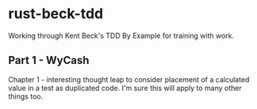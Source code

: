 # rust-beck-tdd
Working through Kent Beck's TDD By Example for training with work.


## Part 1 - WyCash

Chapter 1 - interesting thought leap to consider placement of a calculated value in a test as duplicated code. I'm sure this will apply to many other things too.

